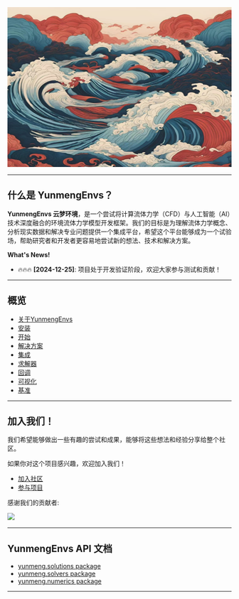 <p align="center">
  <a href="https://github.com/NumHub612/YunmengEnvs">
    <img src="./assets/logo.jpg" alt="YunmengEnvs"  width="560" height="360" />
  </a>
</p>

---------------------------------------------------------------------------------

## 什么是 YunmengEnvs？

**YunmengEnvs 云梦环境**，是一个尝试将计算流体力学（CFD）与人工智能（AI）技术深度融合的环境流体力学模型开发框架。我们的目标是为理解流体力学概念、分析现实数据和解决专业问题提供一个集成平台，希望这个平台能够成为一个试验场，帮助研究者和开发者更容易地尝试新的想法、技术和解决方案。

**What's News!**

- 🔥🔥🔥 **[2024-12-25]**: 项目处于开发验证阶段，欢迎大家参与测试和贡献！

---------------------------------------------------------------------------------

## 概览

+ [关于YunmengEnvs](README.md)
+ [安装](Install.md)
+ [开始](QuickStart.md)
+ [解决方案](Solutions.md)
+ [集成](Integrate.md)
+ [求解器](Solvers.md)
+ [回调](Callbacks.md)
+ [可视化](Visualizers.md)
+ [基准](Benchmarks.md)

---------------------------------------------------------------------------------

## 加入我们！  

我们希望能够做出一些有趣的尝试和成果，能够将这些想法和经验分享给整个社区。

如果你对这个项目感兴趣，欢迎加入我们！ 

+ [加入社区](Developer.md#developer-guide)
+ [参与项目](Developer.md#关于模型开发过程和文档一些待完善的建议)

感谢我们的贡献者:

<a href="https://github.com/NumHub612/YunmengEnvs/graphs/contributors">
  <img src="https://contrib.rocks/image?repo=NumHub612/YunmengEnvs" />
</a>

---------------------------------------------------------------------------------

## YunmengEnvs API 文档

+ [yunmeng.solutions package](./apis/solutions.md)
+ [yunmeng.solvers package](./apis/solvers.md)
+ [yunmeng.numerics package](./apis/numerics.md)

---------------------------------------------------------------------------------
